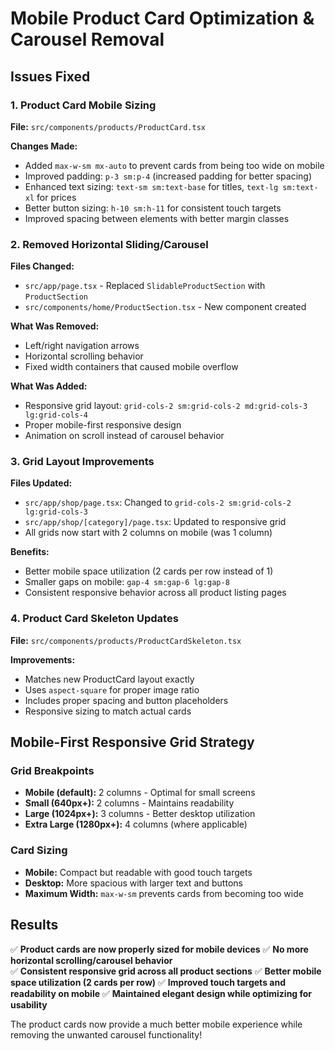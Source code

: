 # Mobile Product Card Optimization & Carousel Removal

## Issues Fixed

### 1. Product Card Mobile Sizing

**File:** `src/components/products/ProductCard.tsx`

**Changes Made:**

- Added `max-w-sm mx-auto` to prevent cards from being too wide on mobile
- Improved padding: `p-3 sm:p-4` (increased padding for better spacing)
- Enhanced text sizing: `text-sm sm:text-base` for titles, `text-lg sm:text-xl` for prices
- Better button sizing: `h-10 sm:h-11` for consistent touch targets
- Improved spacing between elements with better margin classes

### 2. Removed Horizontal Sliding/Carousel

**Files Changed:**

- `src/app/page.tsx` - Replaced `SlidableProductSection` with `ProductSection`
- `src/components/home/ProductSection.tsx` - New component created

**What Was Removed:**

- Left/right navigation arrows
- Horizontal scrolling behavior
- Fixed width containers that caused mobile overflow

**What Was Added:**

- Responsive grid layout: `grid-cols-2 sm:grid-cols-2 md:grid-cols-3 lg:grid-cols-4`
- Proper mobile-first responsive design
- Animation on scroll instead of carousel behavior

### 3. Grid Layout Improvements

**Files Updated:**

- `src/app/shop/page.tsx`: Changed to `grid-cols-2 sm:grid-cols-2 lg:grid-cols-3`
- `src/app/shop/[category]/page.tsx`: Updated to responsive grid
- All grids now start with 2 columns on mobile (was 1 column)

**Benefits:**

- Better mobile space utilization (2 cards per row instead of 1)
- Smaller gaps on mobile: `gap-4 sm:gap-6 lg:gap-8`
- Consistent responsive behavior across all product listing pages

### 4. Product Card Skeleton Updates

**File:** `src/components/products/ProductCardSkeleton.tsx`

**Improvements:**

- Matches new ProductCard layout exactly
- Uses `aspect-square` for proper image ratio
- Includes proper spacing and button placeholders
- Responsive sizing to match actual cards

## Mobile-First Responsive Grid Strategy

### Grid Breakpoints

- **Mobile (default):** 2 columns - Optimal for small screens
- **Small (640px+):** 2 columns - Maintains readability 
- **Large (1024px+):** 3 columns - Better desktop utilization
- **Extra Large (1280px+):** 4 columns (where applicable)

### Card Sizing

- **Mobile:** Compact but readable with good touch targets
- **Desktop:** More spacious with larger text and buttons
- **Maximum Width:** `max-w-sm` prevents cards from becoming too wide

## Results

✅ **Product cards are now properly sized for mobile devices**
✅ **No more horizontal scrolling/carousel behavior**  
✅ **Consistent responsive grid across all product sections**
✅ **Better mobile space utilization (2 cards per row)**
✅ **Improved touch targets and readability on mobile**
✅ **Maintained elegant design while optimizing for usability**

The product cards now provide a much better mobile experience while removing the unwanted carousel functionality!
